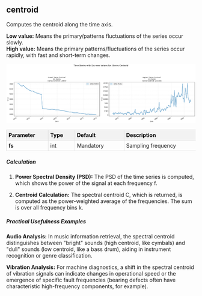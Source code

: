 ## **centroid**

Computes the centroid along the time axis.

**Low value:** Means the primary/patterns fluctuations of the series occur slowly.  
**High value:** Means the primary patterns/fluctuations of the series occur rapidly, with fast and short-term changes.


    
![png](centroid_output_5_0.png)
    



<style type="text/css">
#T_6099b th {
  background-color: #f2f2f2;
  color: black;
  font-weight: bold;
  text-align: left;
  border: 1px solid #ddd;
  padding: 5px;
}
#T_6099b_row0_col0 {
  text-align: left;
  vertical-align: top;
  border: 1px solid #ddd;
  padding: 5px;
  min-width: 100px;
  font-weight: bold;
}
#T_6099b_row0_col1 {
  text-align: left;
  vertical-align: top;
  border: 1px solid #ddd;
  padding: 5px;
  min-width: 60px;
}
#T_6099b_row0_col2 {
  text-align: left;
  vertical-align: top;
  border: 1px solid #ddd;
  padding: 5px;
  min-width: 120px;
  white-space: normal;
  word-wrap: break-word;
}
#T_6099b_row0_col3 {
  text-align: left;
  vertical-align: top;
  border: 1px solid #ddd;
  padding: 5px;
  min-width: 300px;
  max-width: 450px;
  white-space: normal;
  word-wrap: break-word;
}
</style>
<table id="T_6099b">
  <thead>
    <tr>
      <th id="T_6099b_level0_col0" class="col_heading level0 col0" >Parameter</th>
      <th id="T_6099b_level0_col1" class="col_heading level0 col1" >Type</th>
      <th id="T_6099b_level0_col2" class="col_heading level0 col2" >Default</th>
      <th id="T_6099b_level0_col3" class="col_heading level0 col3" >Description</th>
    </tr>
  </thead>
  <tbody>
    <tr>
      <td id="T_6099b_row0_col0" class="data row0 col0" >fs</td>
      <td id="T_6099b_row0_col1" class="data row0 col1" >int</td>
      <td id="T_6099b_row0_col2" class="data row0 col2" >Mandatory</td>
      <td id="T_6099b_row0_col3" class="data row0 col3" >Sampling frequency</td>
    </tr>
  </tbody>
</table>



##### **Calculation**

1.	**Power Spectral Density (PSD):** The PSD of the time series is computed, which shows the power of the signal at each frequency f.
 
2.	**Centroid Calculation:** The spectral centroid C, which is returned, is computed as the power-weighted average of the frequencies. The sum is over all frequency bins k.

##### **Practical Usefulness Examples**

**Audio Analysis:** In music information retrieval, the spectral centroid distinguishes between "bright" sounds (high centroid, like cymbals) and "dull" sounds (low centroid, like a bass drum), aiding in instrument recognition or genre classification.

**Vibration Analysis:** For machine diagnostics, a shift in the spectral centroid of vibration signals can indicate changes in operational speed or the emergence of specific fault frequencies (bearing defects often have characteristic high-frequency components, for example).
